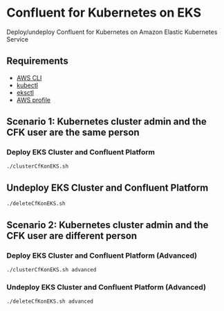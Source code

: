 # Confluent for Kubernetes on EKS

Deploy/undeploy Confluent for Kubernetes on Amazon Elastic Kubernetes Service

## Requirements

* [AWS CLI](https://docs.aws.amazon.com/cli/latest/userguide/getting-started-install.html#getting-started-install-instructions)
* [kubectl](https://kubernetes.io/docs/tasks/tools/)
* [eksctl](https://docs.aws.amazon.com/eks/latest/userguide/eksctl.html)
* [AWS profile](https://docs.aws.amazon.com/cli/latest/userguide/cli-configure-profiles.html)

## Scenario 1: Kubernetes cluster admin and the CFK user are the same person

### Deploy EKS Cluster and Confluent Platform

```console
./clusterCfKonEKS.sh
```

## Undeploy EKS Cluster and Confluent Platform

```console
./deleteCfKonEKS.sh
```

## Scenario 2: Kubernetes cluster admin and the CFK user are different person

### Deploy EKS Cluster and Confluent Platform (Advanced)

```console
./clusterCfKonEKS.sh advanced
```

### Undeploy EKS Cluster and Confluent Platform (Advanced)

```console
./deleteCfKonEKS.sh advanced
```
